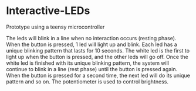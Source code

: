# Interactive-LEDs
Prototype using a teensy microcontroller

The leds will blink in a line when no interaction occurs (resting phase). When the button is pressed, 1 led will light up and blink. Each led has a unique blinking pattern that lasts for 10 seconds. The white led is the first to light up when the button is pressed, and the other leds will go off. Once the white led is finished with its unique blinking pattern, the system will continue to blink in a line (rest phase) until the button is pressed again. When the button is pressed for a second time, the next led will do its unique pattern and so on. The potentiometer is used to control brightness. 
